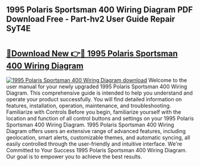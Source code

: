 ## 1995 Polaris Sportsman 400 Wiring Diagram PDF Download Free - Part-hv2 User Guide Repair SyT4E

# <h2><a href="http://dfmtl0.blite.top/?on=1995+Polaris+Sportsman+400+Wiring+Diagram">🔗Download New 👉🔴 1995 Polaris Sportsman 400 Wiring Diagram</a></h2>

[![1995 Polaris Sportsman 400 Wiring Diagram download](https://i.imgur.com/lujVjoI.png)](http://dfmtl0.blite.top/?on=1995+Polaris+Sportsman+400+Wiring+Diagram)
Welcome to the user manual for your newly upgraded 1995 Polaris Sportsman 400 Wiring Diagram. This comprehensive guide is intended to help you understand and operate your product successfully. You will find detailed information on features, installation, operation, maintenance, and troubleshooting. Familiarize with Controls Before you begin, familiarize yourself with the location and function of all control buttons and settings on your 1995 Polaris Sportsman 400 Wiring Diagram. 1995 Polaris Sportsman 400 Wiring Diagram offers users an extensive range of advanced features, including geolocation, smart alerts, customizable themes, and automatic syncing, all easily controlled through the user-friendly and intuitive interface. We're Committed to Your Success 1995 Polaris Sportsman 400 Wiring Diagram. Our goal is to empower you to achieve the best results.
